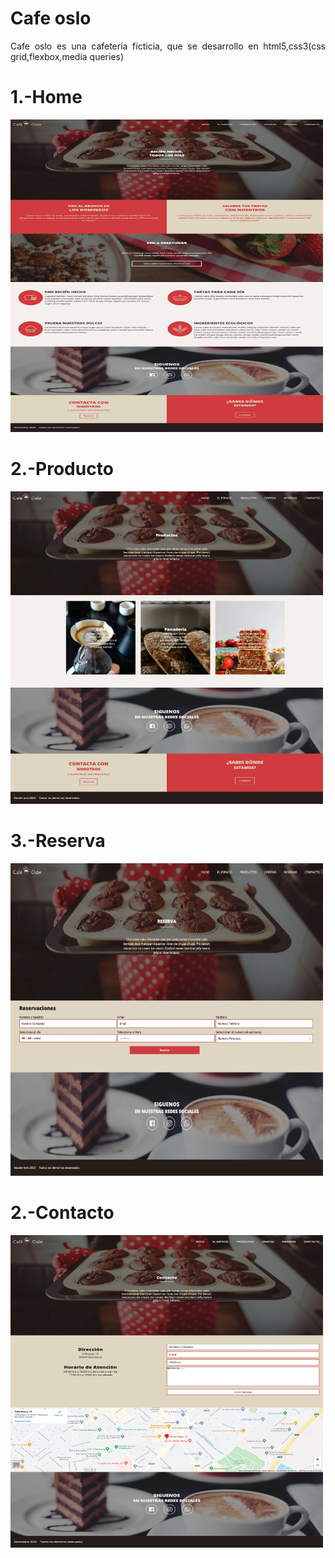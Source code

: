 # Cafe oslo

<p align="justify">Cafe oslo es una cafetería ficticia, que se desarrollo en html5,css3(css grid,flexbox,media queries)</p>

# 1.-Home
<img src="https://github.com/elagosq/cafeoslo/blob/master/1-home.jpg" width="500" height="500" />

# 2.-Producto
<img src="https://github.com/elagosq/cafeoslo/blob/master/2-producto.jpg" width="500" height="500" />

# 3.-Reserva
<img src="https://github.com/elagosq/cafeoslo/blob/master/3-reserva.jpg" width="500" height="500" />

# 2.-Contacto
<img src="https://github.com/elagosq/cafeoslo/blob/master/4-contacto.jpg" width="500" height="500" />

